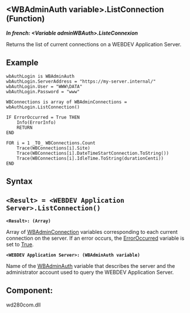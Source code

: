 


## &lt;WBAdminAuth variable&gt;.ListConnection (Function)

***In french: &lt;Variable adminWBAuth&gt;.ListeConnexion***



<a name="XUse"></a>
<a name="Use"></a>
<a name="description"></a>
Returns the list of current connections on a WEBDEV Application Server.
<a name="Example1"></a>
<a name="sample_code"></a>

## Example


```wl
wbAuthLogin is WBAdminAuth
wbAuthLogin.ServerAddress = "https://my-server.internal/"
wbAuthLogin.User = "WWW\DATA"
wbAuthLogin.Password = "www"

WBConnections is array of WBAdminConnections = wbAuthLogin.ListConnection()

IF ErrorOccurred = True THEN
	Info(ErrorInfo)
	RETURN
END

FOR i = 1 _TO_ WBConnections.Count  
	Trace(WBConnections[i].Site)
	Trace(WBConnections[i].DateTimeStartConnection.ToString())
	Trace(WBConnections[i].IdleTime.ToString(durationCenti))
END
```

<a name="XSYNTAX"></a>

## Syntax
<a name="SYNTAX1"></a>

`<Result> = <WEBDEV Application Server>.ListConnection()`
---

**`<Result>: (Array)`**

Array of [WBAdminConnection](../WDLang2/1410089344.md) variables corresponding to each current connection on the server. 
If an error occurs, the [ErrorOccurred](../WDLang1/3087001.md) variable is set to <u><u><u><u>True</u></u></u></u>.

**`<WEBDEV Application Server>: (WBAdminAuth variable)`**

Name of the [WBAdminAuth](../WDLang2/1410089328.md) variable that describes the server and the administrator account used to query the WEBDEV Application Server.



<a name="XComponent"></a>

## Component:
wd280com.dll
